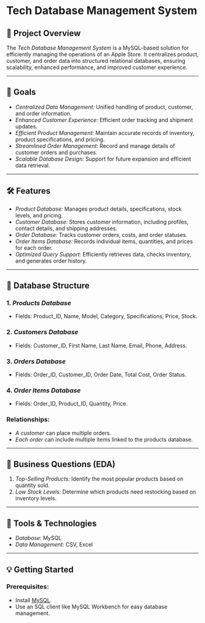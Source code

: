 # Tech Database Management System

## 📜 Project Overview  
The *Tech Database Management System* is a MySQL-based solution for efficiently managing the operations of an Apple Store. It centralizes product, customer, and order data into structured relational databases, ensuring scalability, enhanced performance, and improved customer experience.

---

## 🎯 Goals  
- *Centralized Data Management:* Unified handling of product, customer, and order information.  
- *Enhanced Customer Experience:* Efficient order tracking and shipment updates.  
- *Efficient Product Management:* Maintain accurate records of inventory, product specifications, and pricing.  
- *Streamlined Order Management:* Record and manage details of customer orders and purchases.  
- *Scalable Database Design:* Support for future expansion and efficient data retrieval.

---

## 🛠️ Features  
- *Product Database:* Manages product details, specifications, stock levels, and pricing.  
- *Customer Database:* Stores customer information, including profiles, contact details, and shipping addresses.  
- *Order Database:* Tracks customer orders, costs, and order statuses.  
- *Order Items Database:* Records individual items, quantities, and prices for each order.  
- *Optimized Query Support:* Efficiently retrieves data, checks inventory, and generates order history.  

---

## 📂 Database Structure  

### 1. *Products Database*
- Fields: Product_ID, Name, Model, Category, Specifications, Price, Stock.  

### 2. *Customers Database*
- Fields: Customer_ID, First Name, Last Name, Email, Phone, Address.  

### 3. *Orders Database*
- Fields: Order_ID, Customer_ID, Order Date, Total Cost, Order Status.  

### 4. *Order Items Database*
- Fields: Order_ID, Product_ID, Quantity, Price.  

### Relationships:  
- *A customer* can place multiple orders.  
- *Each order* can include multiple items linked to the products database.  

---

## 📝 Business Questions (EDA)  
1. *Top-Selling Products:* Identify the most popular products based on quantity sold.  
2. *Low Stock Levels:* Determine which products need restocking based on inventory levels.  

---

## 🔧 Tools & Technologies  
- *Database:* MySQL  
- *Data Management:* CSV, Excel  

---

## 💡 Getting Started  

### Prerequisites:  
- Install [MySQL](https://www.mysql.com/downloads/).  
- Use an SQL client like MySQL Workbench for easy database management.
